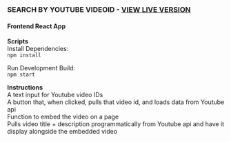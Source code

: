 
### SEARCH BY YOUTUBE VIDEOID - [VIEW LIVE VERSION](fir-89cd9.web.app)
#### Frontend React App  


**Scripts**  
Install Dependencies:  
``npm install``  

Run Development Build:  
``npm start``  
  
  
**Instructions**  
A text input for Youtube video IDs  
A button that, when clicked, pulls that video id, and loads data from Youtube api  
Function to embed the video on a page  
Pulls video title + description programmatically from Youtube api and have it display alongside the embedded video  
 

